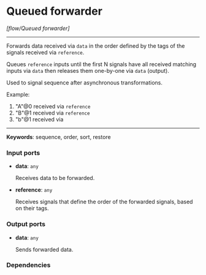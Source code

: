 # Queued forwarder

_[flow/Queued forwarder]_

---

Forwards data received via `data` in the order defined by the tags of the signals received via `reference`.  
  
Queues `reference` inputs until the first N signals have all received matching inputs via `data` then releases them one-by-one via `data` (output).  
  
Used to signal sequence after asynchronous transformations.  
  
Example:  
1. "A"@0 received via `reference`  
2. "B"@1 received via `reference`  
3. "b"@1 received via   

---

__Keywords__: sequence, order, sort, restore

### Input ports

* __data__: ` any `

    Receives data to be forwarded.  


* __reference__: ` any `

    Receives signals that define the order of the forwarded signals, based on their tags.  

### Output ports

* __data__: ` any `

    Sends forwarded data.  

### Dependencies




